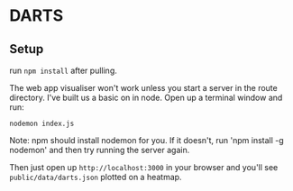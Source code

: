 # DARTS

## Setup

run `npm install` after pulling.

The web app visualiser won't work unless you start a server in the route directory. I've built us a basic on in node. Open up a terminal window and run:

````nodemon index.js````

Note: npm should install nodemon for you. If it doesn't, run 'npm install -g nodemon' and then try running the server again.

Then just open up `http://localhost:3000` in your browser and you'll see `public/data/darts.json` plotted on a heatmap.